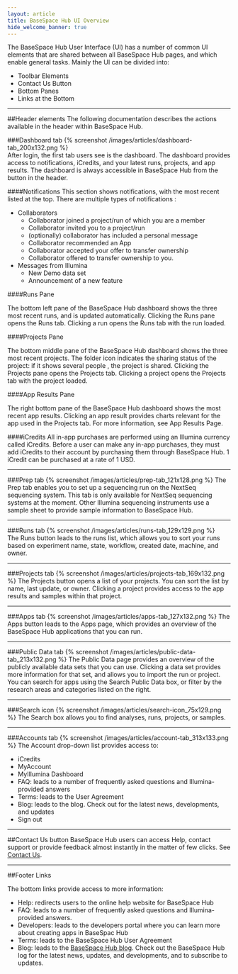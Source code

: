 ```yaml
---
layout: article
title: BaseSpace Hub UI Overview
hide_welcome_banner: true
---
```


The BaseSpace Hub User Interface (UI) has a number of common UI elements that are shared between all BaseSpace Hub pages, and which enable general tasks. Mainly the UI can be divided into:

* Toolbar Elements
* Contact Us Button
* Bottom Panes
* Links at the Bottom

-----------------------
##Header elements
The following documentation describes the actions available in the header within BaseSpace Hub.


###Dashboard tab
{% screenshot /images/articles/dashboard-tab_200x132.png %}  
After login, the first tab users see is the dashboard. The dashboard provides access to notifications, iCredits, and your latest runs, projects, and app results. The dashboard is always accessible in BaseSpace Hub from the button in the header.

####Notifications
This section shows notifications, with the most recent listed at the top. There are multiple types of notifications :

* Collaborators
	- Collaborator joined a project/run of which you are a member
	- Collaborator invited you to a project/run
	- (optionally) collaborator has included a personal message
	- Collaborator recommended an App
	- Collaborator accepted your offer to transfer ownership
	- Collaborator offered to transfer ownership to you.
* Messages from Illumina
	- New Demo data set
	- Announcement of a new feature

####Runs Pane

The bottom left pane of the BaseSpace Hub dashboard shows the three most recent runs, and is updated automatically.
Clicking the Runs pane opens the Runs tab. Clicking a run opens the Runs tab with the run loaded. 

####Projects Pane

The bottom middle pane of the BaseSpace Hub dashboard shows the three most recent projects. The folder icon indicates the sharing status of the project: if it shows several people , the project is shared. Clicking the Projects pane opens the Projects tab. Clicking a project opens the Projects tab with the project loaded. 

####App Results Pane

The right bottom pane of the BaseSpace Hub dashboard shows the most recent app results. Clicking an app result provides charts relevant for the app used in the Projects tab. For more information, see App Results Page.

####iCredits
All in-app purchases are performed using an Illumina currency called iCredits. Before a user can make any in-app purchases, they must add iCredits to their account by purchasing them through BaseSpace Hub. 1 iCredit can be purchased at a rate of 1 USD. 

-----------------------
###Prep tab
{% screenshot /images/articles/prep-tab_121x128.png %}
The Prep tab enables you to set up a sequencing run on the NextSeq sequencing system. This tab is only available for NextSeq sequencing systems at the moment. Other Illumina sequencing instruments use a sample sheet to provide sample information to BaseSpace Hub. 

-----------------------
###Runs tab
{% screenshot /images/articles/runs-tab_129x129.png %}  
The Runs button leads to the runs list, which allows you to sort your runs based on experiment name, state, workflow, created date, machine, and owner.

-----------------------
###Projects tab
{% screenshot /images/articles/projects-tab_169x132.png %}
The Projects button opens a list of your projects. You can sort the list by name, last update, or owner. Clicking a project provides access to the app results and samples within that project.

-----------------------
###Apps tab
{% screenshot /images/articles/apps-tab_127x132.png %}
The Apps button leads to the Apps page, which provides an overview of the BaseSpace Hub applications that you can run.

-----------------------
###Public Data tab
{% screenshot /images/articles/public-data-tab_213x132.png %}
The Public Data page provides an overview of the publicly available data sets that you can use. Clicking a data set provides more information for that set, and allows you to import the run or project. You can search for apps using the Search Public Data box, or filter by the research areas and categories listed on the right. 

-----------------------
###Search icon
{% screenshot /images/articles/search-icon_75x129.png %}
The Search box allows you to find analyses, runs, projects, or samples. 

-----------------------
###Accounts tab
{% screenshot /images/articles/account-tab_313x133.png %}
The Account drop-down list provides access to:

- iCredits
- MyAccount 
- MyIllumina Dashboard
- FAQ: leads to a number of frequently asked questions and Illumina-provided answers
- Terms: leads to the User Agreement
- Blog: leads to the blog. Check out for the latest news, developments, and updates
- Sign out

-----------------------
##Contact Us button
BaseSpace Hub users can access Help, contact support or provide feedback almost instantly in the matter of few clicks. See [Contact Us](/articles/descriptive/help-and-support).

-----------------------
##Footer Links

The bottom links provide access to more information:

- Help: redirects users to the online help website for BaseSpace Hub
- FAQ: leads to a number of frequently asked questions and Illumina-provided answers.
- Developers: leads to the developers portal where you can learn more about creating apps in BaseSpac Hub
- Terms: leads to the BaseSpace Hub User Agreement
- Blog: leads to the [BaseSpace Hub blog](http://blog.basespace.illumina.com). Check out the BaseSpace Hub log for the latest news, updates, and developments, and to subscribe to updates.
